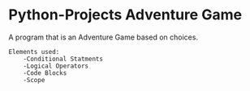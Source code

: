# Python-Projects Adventure Game

A program that is an Adventure Game based on choices.
    
    Elements used:
        -Conditional Statments
        -Logical Operators
        -Code Blocks
        -Scope
